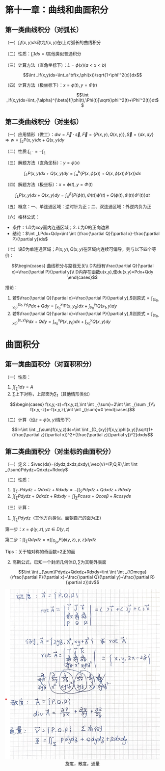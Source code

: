 <head>
  <script src="https://cdn.mathjax.org/mathjax/latest/MathJax.js?config=TeX-AMS-MML_HTMLorMML" type="text/javascript"></script>
  <script type="text/x-mathjax-config">
    MathJax.Hub.Config({
      tex2jax: {
      skipTags: ['script', 'noscript', 'style', 'textarea', 'pre'],
      inlineMath: [['$','$']]
      }
    });
  </script>
</head>

# 第十一章：曲线和曲面积分

## 第一类曲线积分（对弧长）
（一）$\int _lf(x,y)ds$称为$f(x,y)$在$l$上对弧长的曲线积分

（二）性质：$\int _l1ds=l$其他类似普通积分

（三）计算方法（直角坐标下）：$L=\phi(x)(a<x<b)$

$$\int _lf(x,y)ds=\int_a^bf(x,\phi(x))\sqrt{1+\phi'^2(x)}dx$$

（四）计算方法（极坐标下）：$x=\phi(t),y=\Phi(t)$

$$\int _lf(x,y)ds=\int_{\alpha}^{\beta}f[\phi(t),\Phi(t)]\sqrt{\phi'^2(t)+\Phi'^2(t)}dt$$

## 第二类曲线积分（对坐标）
（一）应用情形（做工）：$dw=\vec{F}·\vec{s},\vec{F}=\{P(x,y), Q(x,y)\},\vec{S}=\{dx,dy\}\Rightarrow w=\int _LP(x,y)dx+Q(x,y)dy$

（二）性质:$\int _{L^-}=-\int _L$

（三）解题方法（直角坐标）：$y=\phi(x)$

$$\int _LP(x,y)dx+Q(x,y)dy=\int_{a}^{b}\{P(x,\phi(x))+Q(x,\phi(x))\phi'(x)\}dx$$

（四）解题方法（极坐标）：$x=\phi(t),y=\Phi(t)$

$$\int _LP(x,y)dx+Q(x,y)dy=\int _{\alpha}^{\beta}\{P(\phi(t),\Phi(t))\phi'(t)+Q(\phi(t),\Phi(t))\Phi'(t)\}dt$$

（五）概念：一、单连通区域：逆时针为正；二、双连通区域：外逆内负为正

（六）格林公式：

  - 条件：1.$D$为$xoy$面内连通区域；2. $L$为$D$的正向边界
  - 结论：$\int _LPdx+Qdy=\int \int (\frac{\partial Q}{\partial x}-\frac{\partial P}{\partial y})ds$

（七）设$D$为单连通区域；$P(x,y),Q(x,y)$在区域内连续可偏导，则与以下四个等价：

$$\begin{cases}
    曲线积分与路径无关\\
    D内恒有\frac{\partial Q}{\partial x}=\frac{\partial P}{\partial y}\\
    D内存在函数u(x,y),使du(x,y)=Pdx+Qdy
\end{cases}$$

推论：
 1. 若$\frac{\partial Q}{\partial x}=\frac{\partial P}{\partial y},$则原式$=\int _{(x_0,y_0)}^{(x_1,y_1)}Pdx+Qdy=\int _{x_0}^{x_1}P(x,y_0)dx+\int _{y_0}^{y_1}Q(x_1,y)dy$ 
 2. 若$\frac{\partial Q}{\partial x}=\frac{\partial P}{\partial y},$则原式$=\int _{(x_0,y_0)}^{(x,y)}Pdx+Qdy=\int _{x_0}^{x}P(x,y_0)dx+\int _{y_0}^{y}Q(x,y)dy$ 

# 曲面积分
## 第一类曲面积分（对面积积分）

（一）性质：
 
  1. $\int \int _{\sum}1ds=A$
  2. $\sum$上下对称，上部面为$\sum _1$（其他情形类似）

   $$\begin{cases}
    f(x,y,-z)=f(x,y,z),\int \int _{\sum}=2\int \int _{\sum _1}\\
    f(x,y,-z)=-f(x,y,z),\int \int _{\sum}=0
   \end{cases}$$

（二）计算（设$z=\phi(x,y)$情形下）

$$I=\int \int _{\sum}f(x,y,z)ds=\int \int _{D_{xy}}f[x,y,\phi(x,y)]\sqrt{1+(\frac{\partial z}{\partial x})^2+(\frac{\partial z}{\partial y})^2}dxdy$$

## 第二类曲面积分（对坐标的曲面积分）

（一）定义：$\vec{ds}=(dydz,dxdz,dxdy),\vec{v}=(P,Q,R),\int \int _{\sum}Pdydz+Qdxdz+Rdxdy$

（二）性质：

  1. $\int \int _{\sum ^-}Pdydz+Qdxdz+Rdxdy=-\int \int _{\sum}Pdydz+Qdxdz+Rdxdy$
  2. $\int \int _{\sum}Pdydz+Qdxdz+Rdxdy=\int \int _{\sum}Pcos\alpha +Qcos\beta+Rcos\gamma ds$

（三）计算：

  1. $\int \int _{\sum}Pdydz$（其他方向类似，面朝自己的面为正）
   
   第一步：$x=\phi(y,z),yz\in D(y,z)$

   第二步：$\int \int _{\sum}Qdydz=\pm \int \int _{D_{yz}}P[\phi(y,z),y,z]dydz$

   Tips：关于轴对称的奇函数=2正的面

  2. 高斯公式，已知一个封闭几何体$\Omega,\sum$为其朝外表面
   
   $$\int \int _{\sum}Pdydz+Qdxdz+Rdxdy=\int \int \int _{\Omega}(\frac{\partial P}{\partial x}+\frac{\partial Q}{\partial y}+\frac{\partial R}{\partial z})dv$$

  <div align="center"><img src="../pic/11.1.png" width="600"></div>
  <div align="center"> 旋度，散度，通量</div>